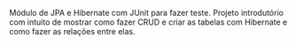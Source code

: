 Módulo de JPA e Hibernate com JUnit para fazer teste. Projeto introdutório com intuito de mostrar como fazer CRUD e criar as tabelas com Hibernate e como fazer as relações entre elas.
